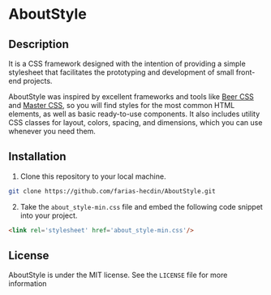# AboutStyle

## Description

It is a CSS framework designed with the intention of providing a simple stylesheet that facilitates the prototyping and development of small front-end projects.

AboutStyle was inspired by excellent frameworks and tools like [Beer CSS](https://www.beercss.com/) and [Master CSS](https://css.master.co/), so you will find styles for the most common HTML elements, as well as basic ready-to-use components. It also includes utility CSS classes for layout, colors, spacing, and dimensions, which you can use whenever you need them.

## Installation

1. Clone this repository to your local machine.

```bash
git clone https://github.com/farias-hecdin/AboutStyle.git
```

2. Take the `about_style-min.css` file and embed the following code snippet into your project.

```html
<link rel='stylesheet' href='about_style-min.css'/>
```

## License

AboutStyle is under the MIT license. See the `LICENSE` file for more information
